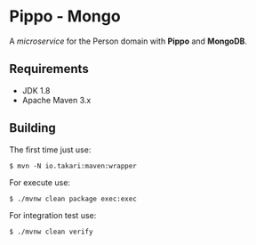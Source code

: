 # Pippo - Mongo

A _microservice_ for the Person domain with **Pippo** and **MongoDB**.

## Requirements

- JDK 1.8
- Apache Maven 3.x

## Building

The first time just use:

`$ mvn -N io.takari:maven:wrapper`

For execute use:

`$ ./mvnw clean package exec:exec`

For integration test use:

`$ ./mvnw clean verify`

